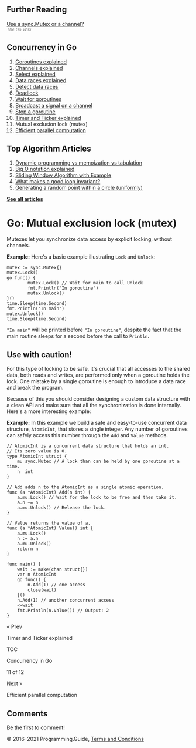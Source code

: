 <span class="underline"></span>

<span class="underline"></span>

Further Reading
---------------

[Use a sync.Mutex or a channel?](https://github.com/golang/go/wiki/MutexOrChannel)  
<span style="color: grey; font-style: italic; font-size: smaller">The Go Wiki</span>

Concurrency in Go
-----------------

1.  [Goroutines explained](goroutines-explained.html)
2.  [Channels explained](channels-explained.html)
3.  [Select explained](select-explained.html)
4.  [Data races explained](data-races-explained.html)
5.  [Detect data races](detect-data-races.html)
6.  [Deadlock](detect-deadlock.html)
7.  [Wait for goroutines](wait-for-goroutines-waitgroup.html)
8.  [Broadcast a signal on a channel](broadcast-channel.html)
9.  [Stop a goroutine](stop-goroutine.html)
10. [Timer and Ticker explained](time-reset-wait-stop-timeout-cancel-interval.html)
11. Mutual exclusion lock (mutex)
12. [Efficient parallel computation](efficient-parallel-computation.html)

<span class="underline"></span>

Top Algorithm Articles
----------------------

1.  [Dynamic programming vs memoization vs tabulation](../dynamic-programming-vs-memoization-vs-tabulation.html)
2.  [Big O notation explained](../big-o-notation-explained.html)
3.  [Sliding Window Algorithm with Example](../sliding-window-example.html)
4.  [What makes a good loop invariant?](../what-makes-a-good-loop-invariant.html)
5.  [Generating a random point within a circle (uniformly)](../random-point-within-circle.html)

[**See all articles**](../index.html)

Go: Mutual exclusion lock (mutex)
=================================

Mutexes let you synchronize data access by explicit locking, without channels.

**Example:** Here's a basic example illustrating `Lock` and `Unlock`:

    mutex := sync.Mutex{}
    mutex.Lock()
    go func() {
            mutex.Lock() // Wait for main to call Unlock
            fmt.Println("In goroutine")
            mutex.Unlock()
    }()
    time.Sleep(time.Second)
    fmt.Println("In main")
    mutex.Unlock()
    time.Sleep(time.Second)

`"In main"` will be printed before `"In goroutine"`, despite the fact that the main routine sleeps for a second before the call to `Println`.

Use with caution!
-----------------

For this type of locking to be safe, it's crucial that all accesses to the shared data, both reads and writes, are performed only when a goroutine holds the lock. One mistake by a single goroutine is enough to introduce a data race and break the program.

Because of this you should consider designing a custom data structure with a clean API and make sure that all the synchronization is done internally. Here's a more interesting example:

**Example:** In this example we build a safe and easy-to-use concurrent data structure, `AtomicInt`, that stores a single integer. Any number of goroutines can safely access this number through the `Add` and `Value` methods.

    // AtomicInt is a concurrent data structure that holds an int.
    // Its zero value is 0.
    type AtomicInt struct {
        mu sync.Mutex // A lock than can be held by one goroutine at a time.
        n  int
    }

    // Add adds n to the AtomicInt as a single atomic operation.
    func (a *AtomicInt) Add(n int) {
        a.mu.Lock() // Wait for the lock to be free and then take it.
        a.n += n
        a.mu.Unlock() // Release the lock.
    }

    // Value returns the value of a.
    func (a *AtomicInt) Value() int {
        a.mu.Lock()
        n := a.n
        a.mu.Unlock()
        return n
    }

    func main() {
        wait := make(chan struct{})
        var n AtomicInt
        go func() {
            n.Add(1) // one access
            close(wait)
        }()
        n.Add(1) // another concurrent access
        <-wait
        fmt.Println(n.Value()) // Output: 2
    }

<a href="time-reset-wait-stop-timeout-cancel-interval.html" class="prev"></a>

« Prev

Timer and Ticker explained

[](go-concurrency-tutorial.html#toc)

TOC

Concurrency in Go

11 of 12

<a href="efficient-parallel-computation.html" class="next"></a>

Next »

Efficient parallel computation

Comments
--------

Be the first to comment!

© 2016–2021 Programming.Guide, [Terms and Conditions](../terms-and-conditions.html)
